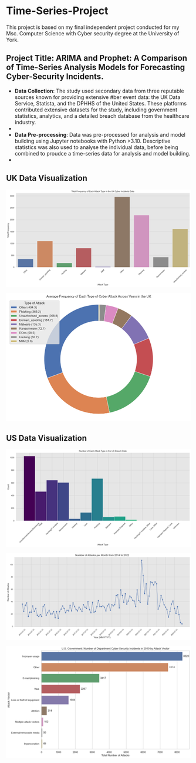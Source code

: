 # Time-Series-Project
This project is based on my final independent project conducted for my Msc. Computer Science with Cyber security degree at the University of York.

## Project Title: ARIMA and Prophet: A Comparison of Time-Series Analysis Models for Forecasting Cyber-Security Incidents.

-  **Data Collection**:   The study used secondary data from three reputable sources known for providing extensive #ber event data: the UK Data Service, Statista, and the DPHHS of the United States. These platforms contributed extensive datasets for the study, including government statistics, analytics, and a detailed breach database from the healthcare industry.
-    
- **Data Pre-processing**: Data was pre-processed for analysis and model building using Jupyter notebooks with Python >3.10. Descriptive statistics was also used to analyse the individual data, before being combined to proudce a time-series data for analysis and model building.
- 

   ## UK Data Visualization

  

![UK cyber incidence](Data-Sets/uk_barcharts.png)  










![pie chart](Data-Sets/uk_piechart.png)





   ## US Data Visualization   





   ![US bar charts](Data-Sets/US_barcharts.png)  






   ![US data plots](Data-Sets/US_plots.png)  


   



   ![US statista data 2019](Data-Sets/US_statista.png)


   







   


   


   

